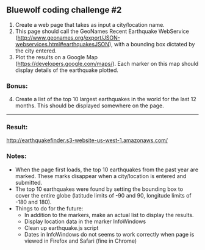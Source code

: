 ## Bluewolf coding challenge #2
1. Create a web page that takes as input a city/location name.
2. This page should call the GeoNames Recent Earthquake WebService (http://www.geonames.org/export/JSON-webservices.html#earthquakesJSON), with a bounding box dictated by the city entered.
3. Plot the results on a Google Map (https://developers.google.com/maps/). Each marker on this map should display details of the earthquake plotted.

### Bonus:
4. Create a list of the top 10 largest earthquakes in the world for the last 12 months.  This should be displayed somewhere on the page.

---
### Result:
http://earthquakefinder.s3-website-us-west-1.amazonaws.com/

### Notes:
* When the page first loads, the top 10 earthquakes from the past year are marked.  These marks disappear when a city/location is entered and submitted.
* The top 10 earthquakes were found by setting the bounding box to cover the entire globe (latitude limits of -90 and 90, longitude limits of -180 and 180).
* Things to do for the future:
  * In addition to the markers, make an actual list to display the results.
  * Display location data in the marker InfoWindows
  * Clean up earthquake.js script
  * Dates in InfoWindows do not seems to work correctly when page is viewed in Firefox and Safari (fine in Chrome)
